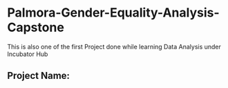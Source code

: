 # Palmora-Gender-Equality-Analysis-Capstone
This is also one of the first Project done while learning Data Analysis under Incubator Hub
## Project Name: 
